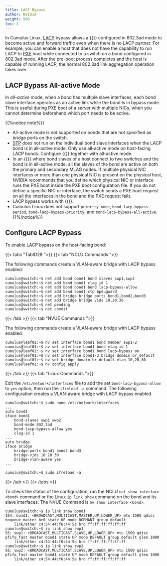 ```yaml
---
title: LACP Bypass
author: NVIDIA
weight: 500
toc: 3
---
```

In Cumulus Linux, [LACP](## "Link Aggregation Control Protocol") bypass allows a {{<link url="Bonding-Link-Aggregation" text="bond">}} configured in 802.3ad mode to become active and forward traffic even when there is no LACP partner. For example, you can enable a host that does not have the capability to run LACP to [PXE](## "Preboot eXecution Environment") boot while connected to a switch on a bond configured in 802.3ad mode. After the pre-boot process completes and the host is capable of running LACP, the normal 802.3ad link aggregation operation takes over.
<!-- vale off -->
## LACP Bypass All-active Mode
<!-- vale on -->
In *all-active* mode, when a bond has multiple slave interfaces, each bond slave interface operates as an active link while the bond is in bypass mode. This is useful during PXE boot of a server with multiple NICs, when you cannot determine beforehand which port needs to be active.

{{%notice note%}}
- All-active mode is *not* supported on bonds that are *not* specified as bridge ports on the switch.
- [STP](## "Spanning Tree Protocol") does not run on the individual bond slave interfaces when the LACP bond is in all-active mode. Only use all-active mode on host-facing LACP bonds. Configure {{<link url="Spanning-Tree-and-Rapid-Spanning-Tree-STP" text="STP BPDU guard">}} together with all-active mode.
- In an {{<link url="Multi-Chassis-Link-Aggregation-MLAG" text="MLAG deployment">}} where bond slaves of a host connect to two switches and the bond is in all-active mode, all the slaves of the bond are active on both the primary and secondary MLAG nodes. If multiple physical NIC interfaces or more than one physical NIC is present on the physical host, NVIDIA recommends that you define which physical NIC or interface runs the PXE boot inside the PXE boot configuration file. If you do not define a specific NIC or interface, the switch sends a PXE boot request on all the interfaces in the bond and the PXE request fails.
- LACP bypass works with {{<link url="EVPN-Multihoming/#supported-features" text="EVPN multihoming">}}.
- Cumulus Linux does not support `priority mode`, `bond-lacp-bypass-period`, `bond-lacp-bypass-priority`, and `bond-lacp-bypass-all-active`.
{{%/notice%}}

## Configure LACP Bypass

To enable LACP bypass on the host-facing bond:

{{< tabs "TabID28 ">}}
{{< tab "NCLU Commands ">}}

The following commands create a VLAN-aware bridge with LACP bypass enabled:

```
cumulus@switch:~$ net add bond bond1 bond slaves swp1,swp2
cumulus@switch:~$ net add bond bond1 clag id 1
cumulus@switch:~$ net add bond bond1 bond lacp-bypass-allow
cumulus@switch:~$ net add bond bond1 stp bpduguard
cumulus@switch:~$ net add bridge bridge ports bond1,bond2,bond3
cumulus@switch:~$ net add bridge bridge vids 10,20,30
cumulus@switch:~$ net pending
cumulus@switch:~$ net commit
```

{{< /tab >}}
{{< tab "NVUE Commands ">}}

The following commands create a VLAN-aware bridge with LACP bypass enabled:

```
cumulus@leaf01:~$ nv set interface bond1 bond member swp1-2
cumulus@leaf01:~$ nv set interface bond1 bond mlag id 1
cumulus@leaf01:~$ nv set interface bond1 bond lacp-bypass on
cumulus@leaf01:~$ nv set interface bond1-3 bridge domain br_default
cumulus@leaf01:~$ nv set bridge domain br_default vlan 10,20,30
cumulus@leaf01:~$ nv config apply
```

{{< /tab >}}
{{< tab "Linux Commands ">}}

Edit the `/etc/network/interfaces` file to add the set `bond-lacp-bypass-allow` to `yes` option, then run the `ifreload -a` command. The following configuration creates a VLAN-aware bridge with LACP bypass enabled.

```
cumulus@switch:~$ sudo nano /etc/network/interfaces
...
auto bond1
iface bond1
    bond-slaves swp1 swp2
    bond-mode 802.3ad
    bond-lacp-bypass-allow yes
    clag-id 1
...
auto bridge
iface bridge
    bridge-ports bond1 bond2 bond3
    bridge-vids 10 20 30
    bridge-vlan-aware yes
...
```

```
cumulus@switch:~$ sudo ifreload -a
```

{{< /tab >}}
{{< /tabs >}}

To check the status of the configuration, run the NCLU `net show interface <bond>` command or the Linux `ip link show` command on the bond and its slave interfaces. The NVUE Command is `nv show interface <bond>`.

```
cumulus@switch:~$ ip link show bond1
164: bond1: <BROADCAST,MULTICAST,MASTER,UP,LOWER_UP> mtu 1500 qdisc noqueue master br0 state UP mode DORMANT group default
    link/ether c4:54:44:f6:44:5a brd ff:ff:ff:ff:ff:ff
cumulus@switch:~$ ip link show swp1
55: swp1: <BROADCAST,MULTICAST,SLAVE,UP,LOWER_UP> mtu 1500 qdisc pfifo_fast master bond1 state UP mode DEFAULT group default qlen 1000
    link/ether c4:54:44:f6:44:5a brd ff:ff:ff:ff:ff:ff
cumulus@switch:~$ ip link show swp2
56: swp2: <BROADCAST,MULTICAST,SLAVE,UP,LOWER_UP> mtu 1500 qdisc pfifo_fast master bond1 state UP mode DEFAULT group default qlen 1000
    link/ether c4:54:44:f6:44:5a brd ff:ff:ff:ff:ff:ff
```
